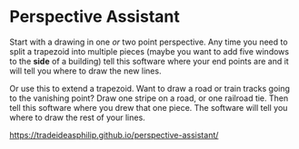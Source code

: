 # Perspective Assistant

Start with a drawing in one _or_ two point perspective.
Any time you need to split a trapezoid into multiple pieces (maybe you want to add five windows to the **side** of a building) tell this software where your end points are and it will tell you where to draw the new lines.

Or use this to extend a trapezoid.
Want to draw a road or train tracks going to the vanishing point?
Draw one stripe on a road, or one railroad tie.
Then tell this software where you drew that one piece.
The software will tell you where to draw the rest of your lines.

https://tradeideasphilip.github.io/perspective-assistant/
